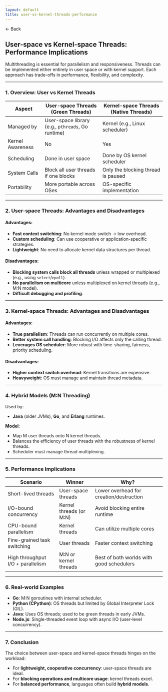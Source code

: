 ```yaml
---
layout: default
title: user-vs-kernel-threads-performance
---
```


<a href="https://anish7610.github.io/technical-writeups" style="text-decoration: none;">← Back</a>


## **User-space vs Kernel-space Threads: Performance Implications**

Multithreading is essential for parallelism and responsiveness. Threads can be implemented either entirely in user space or with kernel support. Each approach has trade-offs in performance, flexibility, and complexity.

---

###  1. **Overview: User vs Kernel Threads**

| Aspect           | User-space Threads (Green Threads)                | Kernel-space Threads (Native Threads) |
| ---------------- | ------------------------------------------------- | ------------------------------------- |
| Managed by       | User-space library (e.g., `pthreads`, Go runtime) | Kernel (e.g., Linux scheduler)        |
| Kernel Awareness | No                                                | Yes                                   |
| Scheduling       | Done in user space                                | Done by OS kernel scheduler           |
| System Calls     | Block all user threads if one blocks              | Only the blocking thread is paused    |
| Portability      | More portable across OSes                         | OS-specific implementation            |

---

###  2. **User-space Threads: Advantages and Disadvantages**

####  Advantages:

* **Fast context switching**: No kernel mode switch → low overhead.
* **Custom scheduling**: Can use cooperative or application-specific strategies.
* **Lightweight**: No need to allocate kernel data structures per thread.

####  Disadvantages:

* **Blocking system calls block all threads** unless wrapped or multiplexed (e.g., using `select`/`epoll`).
* **No parallelism on multicore** unless multiplexed on kernel threads (e.g., M\:N model).
* **Difficult debugging and profiling**.

---

###  3. **Kernel-space Threads: Advantages and Disadvantages**

####  Advantages:

* **True parallelism**: Threads can run concurrently on multiple cores.
* **Better system call handling**: Blocking I/O affects only the calling thread.
* **Leverages OS scheduler**: More robust with time-sharing, fairness, priority scheduling.

####  Disadvantages:

* **Higher context switch overhead**: Kernel transitions are expensive.
* **Heavyweight**: OS must manage and maintain thread metadata.

---

###  4. **Hybrid Models (M\:N Threading)**

Used by:

* **Java** (older JVMs), **Go**, and **Erlang** runtimes.

**Model**:

* Map M user threads onto N kernel threads.
* Balances the efficiency of user threads with the robustness of kernel threads.
* Scheduler must manage thread multiplexing.

---

###  5. **Performance Implications**

| Scenario                          | Winner                   | Why?                                     |
| --------------------------------- | ------------------------ | ---------------------------------------- |
| Short-lived threads               | User-space threads       | Lower overhead for creation/destruction  |
| I/O-bound concurrency             | Kernel threads (or M\:N) | Avoid blocking entire runtime            |
| CPU-bound parallelism             | Kernel threads           | Can utilize multiple cores               |
| Fine-grained task switching       | User threads             | Faster context switching                 |
| High throughput I/O + parallelism | M\:N or kernel threads   | Best of both worlds with good schedulers |

---

###  6. **Real-world Examples**

* **Go**: M\:N goroutines with internal scheduler.
* **Python (CPython)**: OS threads but limited by Global Interpreter Lock (GIL).
* **Java**: Uses OS threads; used to be green threads in early JVMs.
* **Node.js**: Single-threaded event loop with async I/O (user-level concurrency).

---

###  7. **Conclusion**

The choice between user-space and kernel-space threads hinges on the workload:

* For **lightweight, cooperative concurrency**: user-space threads are ideal.
* For **blocking operations and multicore usage**: kernel threads excel.
* For **balanced performance**, languages often build **hybrid models**.
